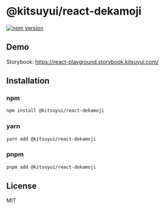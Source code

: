 # @kitsuyui/react-dekamoji

[![npm version](https://badge.fury.io/js/@kitsuyui%2Freact-dekamoji.svg)](https://badge.fury.io/js/@kitsuyui%2Freact-dekamoji)

## Demo

Storybook: https://react-playground.storybook.kitsuyui.com/

## Installation

### npm

```sh
npm install @kitsuyui/react-dekamoji
```

### yarn

```sh
yarn add @kitsuyui/react-dekamoji
```

### pnpm

```sh
pnpm add @kitsuyui/react-dekamoji
```

## License

MIT
